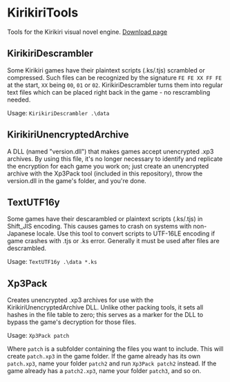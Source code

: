 # KirikiriTools
Tools for the Kirikiri visual novel engine. [Download page](../../releases)

## KirikiriDescrambler
Some Kirikiri games have their plaintext scripts (.ks/.tjs) scrambled or compressed. Such files can be recognized by the signature `FE FE XX FF FE` at the start, `XX` being `00`, `01` or `02`. KirikiriDescrambler turns them into regular text files which can be placed right back in the game - no rescrambling needed.

Usage: `KirikiriDescrambler .\data`

## KirikiriUnencryptedArchive
A DLL (named "version.dll") that makes games accept unencrypted .xp3 archives. By using this file, it's no longer necessary to identify and replicate the encryption for each game you work on; just create an unencrypted archive with the Xp3Pack tool (included in this repository), throw the version.dll in the game's folder, and you're done.

## TextUTF16y
Some games have their descarambled or plaintext scripts (.ks/.tjs) in Shift_JIS encoding. This causes games to crash on systems with non-Japanese locale. Use this tool to convert scripts to UTF-16LE encoding if game crashes with .tjs or .ks error. Generally it must be used after files are descrambled. 

Usage: `TextUTF16y .\data *.ks`

## Xp3Pack
Creates unencrypted .xp3 archives for use with the KirikiriUnencryptedArchive DLL. Unlike other packing tools, it sets all hashes in the file table to zero; this serves as a marker for the DLL to bypass the game's decryption for those files.

Usage: `Xp3Pack patch`

Where `patch` is a subfolder containing the files you want to include. This will create `patch.xp3` in the game folder. If the game already has its own `patch.xp3`, name your folder `patch2` and run `Xp3Pack patch2` instead. If the game already has a `patch2.xp3`, name your folder `patch3`, and so on.
